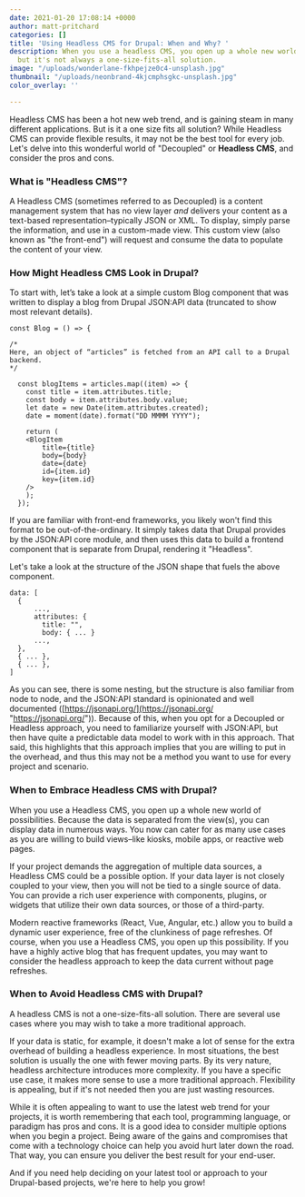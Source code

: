 ```yaml
---
date: 2021-01-20 17:08:14 +0000
author: matt-pritchard
categories: []
title: 'Using Headless CMS for Drupal: When and Why? '
description: When you use a headless CMS, you open up a whole new world of possibility,
  but it's not always a one-size-fits-all solution.
image: "/uploads/wonderlane-fkhpejze0c4-unsplash.jpg"
thumbnail: "/uploads/neonbrand-4kjcmphsgkc-unsplash.jpg"
color_overlay: ''

---
```

Headless CMS has been a hot new web trend, and is gaining steam in many different applications. But is it a one size fits all solution? While Headless CMS can provide flexible results, it may not be the best tool for every job. Let's delve into this wonderful world of "Decoupled" or **Headless CMS**, and consider the pros and cons.

### **What is "Headless CMS"?** 

A Headless CMS (sometimes referred to as Decoupled) is a content management system that has no view layer _and_ delivers your content as a text-based representation–typically JSON or XML. To display, simply parse the information, and use in a custom-made view. This custom view (also known as "the front-end") will request and consume the data to populate the content of your view.

### **How Might Headless CMS Look in Drupal?** 

To start with, let’s take a look at a simple custom Blog component that was written to display a blog from Drupal JSON:API data (truncated to show most relevant details). 

    const Blog = () => {
      
    /*
    Here, an object of “articles” is fetched from an API call to a Drupal backend. 
    */
    
      const blogItems = articles.map((item) => {
    	const title = item.attributes.title;
    	const body = item.attributes.body.value;
    	let date = new Date(item.attributes.created);
    	date = moment(date).format("DD MMMM YYYY");
    
    	return (
      	<BlogItem
        	title={title}
        	body={body}
        	date={date}
        	id={item.id}
        	key={item.id}
      	/>
    	);
      });

If you are familiar with front-end frameworks, you likely won't find this format to be out-of-the-ordinary. It simply takes data that Drupal provides by the JSON:API core module, and then uses this data to build a frontend component that is separate from Drupal, rendering it "Headless". 

Let's take a look at the structure of the JSON shape that fuels the above component. 

    
    data: [ 
      {
          ...,
          attributes: {
            title: "",
            body: { ... } 
          ...,
      },
      { ... },
      { ... },
    ]

As you can see, there is some nesting, but the structure is also familiar from node to node, and the JSON:API standard is opinionated and well documented ([https://jsonapi.org/](https://jsonapi.org/ "https://jsonapi.org/")). Because of this, when you opt for a Decoupled or Headless approach, you need to familiarize yourself with JSON:API, but then have quite a predictable data model to work with in this approach. That said, this highlights that this approach implies that you are willing to put in the overhead, and thus this may not be a method you want to use for every project and scenario.

### **When to Embrace Headless CMS with Drupal?**

When you use a Headless CMS, you open up a whole new world of possibilities. Because the data is separated from the view(s), you can display data in numerous ways. You now can cater for as many use cases as you are willing to build views–like kiosks, mobile apps, or reactive web pages.

If your project demands the aggregation of multiple data sources, a Headless CMS could be a possible option. If your data layer is not closely coupled to your view, then you will not be tied to a single source of data. You can provide a rich user experience with components, plugins, or widgets that utilize their own data sources, or those of a third-party.

Modern reactive frameworks (React, Vue, Angular, etc.) allow you to build a dynamic user experience, free of the clunkiness of page refreshes. Of course, when you use a Headless CMS, you open up this possibility. If you have a highly active blog that has frequent updates, you may want to consider the headless approach to keep the data current without page refreshes.

### **When to Avoid Headless CMS with Drupal?**

A headless CMS is not a one-size-fits-all solution. There are several use cases where you may wish to take a more traditional approach.

If your data is static, for example, it doesn't make a lot of sense for the extra overhead of building a headless experience. In most situations, the best solution is usually the one with fewer moving parts. By its very nature, headless architecture introduces more complexity. If you have a specific use case, it makes more sense to use a more traditional approach. Flexibility is appealing, but if it's not needed then you are just wasting resources.

While it is often appealing to want to use the latest web trend for your projects, it is worth remembering that each tool, programming language, or paradigm has pros and cons. It is a good idea to consider multiple options when you begin a project. Being aware of the gains and compromises that come with a technology choice can help you avoid hurt later down the road. That way, you can ensure you deliver the best result for your end-user.

And if you need help deciding on your latest tool or approach to your Drupal-based projects, we're here to help you grow! 
